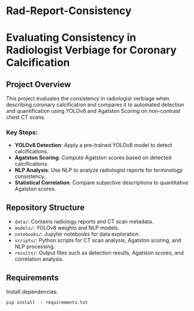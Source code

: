 # Rad-Report-Consistency

# Evaluating Consistency in Radiologist Verbiage for Coronary Calcification

## Project Overview
This project evaluates the consistency in radiologist verbiage when describing coronary calcification and compares it to automated detection and quantification using YOLOv8 and Agatston Scoring on non-contrast chest CT scans.

### Key Steps:
- **YOLOv8 Detection**: Apply a pre-trained YOLOv8 model to detect calcifications.
- **Agatston Scoring**: Compute Agatston scores based on detected calcifications.
- **NLP Analysis**: Use NLP to analyze radiologist reports for terminology consistency.
- **Statistical Correlation**: Compare subjective descriptions to quantitative Agatston scores.

## Repository Structure
- `data/`: Contains radiology reports and CT scan metadata.
- `models/`: YOLOv8 weights and NLP models.
- `notebooks/`: Jupyter notebooks for data exploration.
- `scripts/`: Python scripts for CT scan analysis, Agatston scoring, and NLP processing.
- `results/`: Output files such as detection results, Agatston scores, and correlation analysis.

## Requirements
Install dependencies:
```bash
pip install -r requirements.txt
